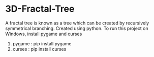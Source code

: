 # 3D-Fractal-Tree
A fractal tree is known as a tree which can be created by recursively symmetrical branching. 
Created using python.
To run this project on Windows, install pygame and curses
1. pygame :
pip install pygame
2. curses :
pip install curses
